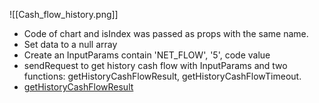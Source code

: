 ![[Cash_flow_history.png]]
- Code of chart and isIndex was passed as props with the same name.
- Set data to a null array
- Create an InputParams contain 'NET_FLOW', '5', code value
- sendRequest to get history cash flow with InputParams and two functions: getHistoryCashFlowResult, getHistoryCashFlowTimeout.
- [getHistoryCashFlowResult](getHistoryCashFlowResult.md)